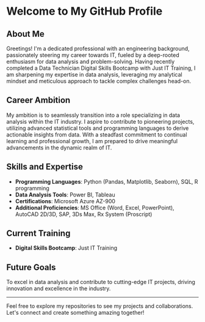 # Welcome to My GitHub Profile

## About Me

Greetings! I'm a dedicated professional with an engineering background, passionately steering my career towards IT, fueled by a deep-rooted enthusiasm for data analysis and problem-solving. Having recently completed a Data Technician Digital Skills Bootcamp with Just IT Training, I am sharpening my expertise in data analysis, leveraging my analytical mindset and meticulous approach to tackle complex challenges head-on.

## Career Ambition

My ambition is to seamlessly transition into a role specializing in data analysis within the IT industry. I aspire to contribute to pioneering projects, utilizing advanced statistical tools and programming languages to derive actionable insights from data. With a steadfast commitment to continual learning and professional growth, I am prepared to drive meaningful advancements in the dynamic realm of IT.

## Skills and Expertise

- **Programming Languages**: Python (Pandas, Matplotlib, Seaborn), SQL, R programming
- **Data Analysis Tools**: Power BI, Tableau
- **Certifications**: Microsoft Azure AZ-900
- **Additional Proficiencies**: MS Office (Word, Excel, PowerPoint), AutoCAD 2D/3D, SAP, 3Ds Max, Rx System (Proscript)

## Current Training

- **Digital Skills Bootcamp**: Just IT Training

## Future Goals

To excel in data analysis and contribute to cutting-edge IT projects, driving innovation and excellence in the industry.

---

Feel free to explore my repositories to see my projects and collaborations. Let's connect and create something amazing together!



